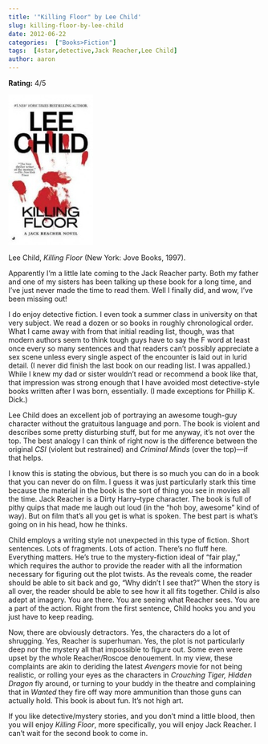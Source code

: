 ```yaml
---
title: '"Killing Floor" by Lee Child'
slug: killing-floor-by-lee-child
date: 2012-06-22
categories:  ["Books>Fiction"]
tags:  [4star,detective,Jack Reacher,Lee Child]
author: aaron
---
```


**Rating:** 4/5

![Book cover](cover3-169x300.jpg "Killing Floor")

Lee Child, *Killing Floor* (New York: Jove Books, 1997).

Apparently I’m a little late coming to the Jack Reacher party. Both my father and one of my sisters has been talking up these book for a long time, and I’ve just never made the time to read them. Well I finally did, and wow, I’ve been missing out!

I do enjoy detective fiction. I even took a summer class in university on that very subject. We read a dozen or so books in roughly chronological order. What I came away with from that initial reading list, though, was that modern authors seem to think tough guys have to say the F word at least once every so many sentences and that readers can’t possibly appreciate a sex scene unless every single aspect of the encounter is laid out in lurid detail. (I never did finish the last book on our reading list. I was appalled.) While I knew my dad or sister wouldn’t read or recommend a book like that, that impression was strong enough that I have avoided most detective-style books written after I was born, essentially. (I made exceptions for Phillip K. Dick.)

Lee Child does an excellent job of portraying an awesome tough-guy character without the gratuitous language and porn. The book is violent and describes some pretty disturbing stuff, but for me anyway, it’s not over the top. The best analogy I can think of right now is the difference between the original *CSI* (violent but restrained) and *Criminal Minds* (over the top)—if that helps.

I know this is stating the obvious, but there is so much you can do in a book that you can never do on film. I guess it was just particularly stark this time because the material in the book is the sort of thing you see in movies all the time. Jack Reacher is a Dirty Harry–type character. The book is full of pithy quips that made me laugh out loud (in the “hoh boy, awesome” kind of way). But on film that’s all you get is what is spoken. The best part is what’s going on in his head, how he thinks.

Child employs a writing style not unexpected in this type of fiction. Short sentences. Lots of fragments. Lots of action. There’s no fluff here. Everything matters. He’s true to the mystery-fiction ideal of “fair play,” which requires the author to provide the reader with all the information necessary for figuring out the plot twists. As the reveals come, the reader should be able to sit back and go, “Why didn’t I see that?” When the story is all over, the reader should be able to see how it all fits together. Child is also adept at imagery. You are there. You are seeing what Reacher sees. You are a part of the action. Right from the first sentence, Child hooks you and you just have to keep reading.

Now, there are obviously detractors. Yes, the characters do a lot of shrugging. Yes, Reacher is superhuman. Yes, the plot is not particularly deep nor the mystery all that impossible to figure out. Some even were upset by the whole Reacher/Roscoe denouement. In my view, these complaints are akin to deriding the latest *Avengers* movie for not being realistic, or rolling your eyes as the characters in *Crouching Tiger, Hidden Dragon* fly around, or turning to your buddy in the theatre and complaining that in *Wanted* they fire off way more ammunition than those guns can actually hold. This book is about fun. It’s not high art.

If you like detective/mystery stories, and you don’t mind a little blood, then you will enjoy *Killing Floor*, more specifically, you will enjoy Jack Reacher. I can’t wait for the second book to come in.
